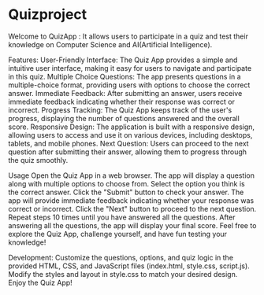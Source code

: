 # Quizproject
Welcome to QuizApp :
It allows users to participate in a quiz and test their knowledge on Computer Science and AI(Artificial Intelligence).


Features:
User-Friendly Interface: The Quiz App provides a simple and intuitive user interface, making it easy for users to navigate and participate in this quiz.
Multiple Choice Questions: The app presents questions in a multiple-choice format, providing users with options to choose the correct answer.
Immediate Feedback: After submitting an answer, users receive immediate feedback indicating whether their response was correct or incorrect.
Progress Tracking: The Quiz App keeps track of the user's progress, displaying the number of questions answered and the overall score.
Responsive Design: The application is built with a responsive design, allowing users to access and use it on various devices, including desktops, tablets, and mobile phones.
Next Question: Users can proceed to the next question after submitting their answer, allowing them to progress through the quiz smoothly.

Usage
Open the Quiz App in a web browser.
The app will display a question along with multiple options to choose from.
Select the option you think is the correct answer.
Click the "Submit" button to check your answer.
The app will provide immediate feedback indicating whether your response was correct or incorrect.
Click the "Next" button to proceed to the next question.
Repeat steps 10 times until you have answered all the questions.
After answering all the questions, the app will display your final score.
Feel free to explore the Quiz App, challenge yourself, and have fun testing your knowledge!

Development:
Customize the questions, options, and quiz logic in the provided HTML, CSS, and JavaScript files (index.html, style.css, script.js).
Modify the styles and layout in style.css to match your desired design.
Enjoy the Quiz App!
